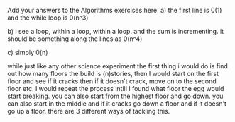 Add your answers to the Algorithms exercises here.
a) the first line is 0(1) and the while loop is 0(n^3)

b) i see a loop, within a loop, within a loop. and the sum is incrementing. it should be something along the lines as
    0(n^4)

c) simply 0(n) 


<!-- eggs method -->
while just like any other science experiment the first thing i would do is find out how
many floors the build is (n)stories, then I would start on the first floor and see if it cracks
then if it doesn't crack, move on to the second floor etc. I would repeat the process intill I found
what floor the egg would start breaking. you can also start from the highest floor and go down. you can also start in the middle
and if it cracks go down a floor and if it doesn't go up a floor. there are 3 different ways of tackling this.